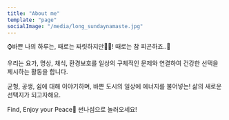 ```yaml
---
title: "About me"
template: "page"
socialImage: "/media/long_sundaynamaste.jpg"
---
```


⌚바쁜 나의 하루는,
때로는 짜릿하지만👨‍🎤!
때로는 참 피곤하죠..😬


우리는
요가, 명상, 채식, 환경보호를
일상의 구체적인 문제와 연결하여
건강한 선택을 제시하는 활동을 합니다.

균형, 공생, 쉼에 대해 이야기하며,
바쁜 도시의 일상에 에너지를 불어넣는!
삶의 새로운 선택지가 되고자해요.


Find, Enjoy your Peace🌴
썬나섬으로 놀러오세요!
